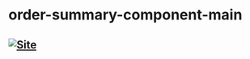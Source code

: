 # order-summary-component-main

## [![Site](https://www.svgrepo.com/show/249788/web-online.svg)](https://yoann-chaperon.github.io/order-summary-component-main/)
